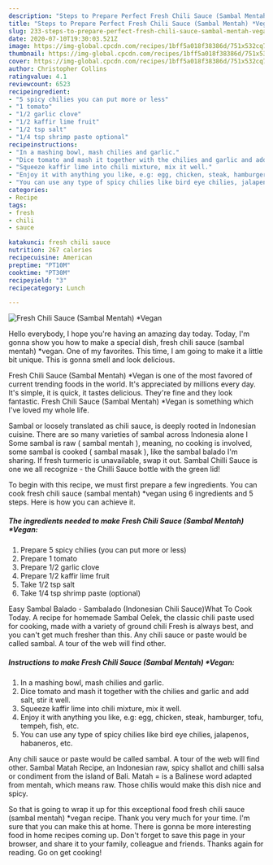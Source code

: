 ```yaml
---
description: "Steps to Prepare Perfect Fresh Chili Sauce (Sambal Mentah) *Vegan"
title: "Steps to Prepare Perfect Fresh Chili Sauce (Sambal Mentah) *Vegan"
slug: 233-steps-to-prepare-perfect-fresh-chili-sauce-sambal-mentah-vegan
date: 2020-07-10T19:30:03.521Z
image: https://img-global.cpcdn.com/recipes/1bff5a018f38386d/751x532cq70/fresh-chili-sauce-sambal-mentah-vegan-recipe-main-photo.jpg
thumbnail: https://img-global.cpcdn.com/recipes/1bff5a018f38386d/751x532cq70/fresh-chili-sauce-sambal-mentah-vegan-recipe-main-photo.jpg
cover: https://img-global.cpcdn.com/recipes/1bff5a018f38386d/751x532cq70/fresh-chili-sauce-sambal-mentah-vegan-recipe-main-photo.jpg
author: Christopher Collins
ratingvalue: 4.1
reviewcount: 6523
recipeingredient:
- "5 spicy chilies you can put more or less"
- "1 tomato"
- "1/2 garlic clove"
- "1/2 kaffir lime fruit"
- "1/2 tsp salt"
- "1/4 tsp shrimp paste optional"
recipeinstructions:
- "In a mashing bowl, mash chilies and garlic."
- "Dice tomato and mash it together with the chilies and garlic and add salt, stir it well."
- "Squeeze kaffir lime into chili mixture, mix it well."
- "Enjoy it with anything you like, e.g: egg, chicken, steak, hamburger, tofu, tempeh, fish, etc."
- "You can use any type of spicy chilies like bird eye chilies, jalapenos, habaneros, etc."
categories:
- Recipe
tags:
- fresh
- chili
- sauce

katakunci: fresh chili sauce 
nutrition: 267 calories
recipecuisine: American
preptime: "PT10M"
cooktime: "PT30M"
recipeyield: "3"
recipecategory: Lunch

---
```



![Fresh Chili Sauce (Sambal Mentah) *Vegan](https://img-global.cpcdn.com/recipes/1bff5a018f38386d/751x532cq70/fresh-chili-sauce-sambal-mentah-vegan-recipe-main-photo.jpg)

Hello everybody, I hope you're having an amazing day today. Today, I'm gonna show you how to make a special dish, fresh chili sauce (sambal mentah) *vegan. One of my favorites. This time, I am going to make it a little bit unique. This is gonna smell and look delicious.

Fresh Chili Sauce (Sambal Mentah) *Vegan is one of the most favored of current trending foods in the world. It's appreciated by millions every day. It's simple, it is quick, it tastes delicious. They're fine and they look fantastic. Fresh Chili Sauce (Sambal Mentah) *Vegan is something which I've loved my whole life.

Sambal or loosely translated as chili sauce, is deeply rooted in Indonesian cuisine. There are so many varieties of sambal across Indonesia alone I Some sambal is raw ( sambal mentah ), meaning, no cooking is involved, some sambal is cooked ( sambal masak ), like the sambal balado I&#39;m sharing. If fresh turmeric is unavailable, swap it out. Sambal Chilli Sauce is one we all recognize - the Chilli Sauce bottle with the green lid!


To begin with this recipe, we must first prepare a few ingredients. You can cook fresh chili sauce (sambal mentah) *vegan using 6 ingredients and 5 steps. Here is how you can achieve it.

<!--inarticleads1-->

##### The ingredients needed to make Fresh Chili Sauce (Sambal Mentah) *Vegan:

1. Prepare 5 spicy chilies (you can put more or less)
1. Prepare 1 tomato
1. Prepare 1/2 garlic clove
1. Prepare 1/2 kaffir lime fruit
1. Take 1/2 tsp salt
1. Take 1/4 tsp shrimp paste (optional)


Easy Sambal Balado - Sambalado (Indonesian Chili Sauce)What To Cook Today. A recipe for homemade Sambal Oelek, the classic chili paste used for cooking, made with a variety of ground chili Fresh is always best, and you can&#39;t get much fresher than this. Any chili sauce or paste would be called sambal. A tour of the web will find other. 

<!--inarticleads2-->

##### Instructions to make Fresh Chili Sauce (Sambal Mentah) *Vegan:

1. In a mashing bowl, mash chilies and garlic.
1. Dice tomato and mash it together with the chilies and garlic and add salt, stir it well.
1. Squeeze kaffir lime into chili mixture, mix it well.
1. Enjoy it with anything you like, e.g: egg, chicken, steak, hamburger, tofu, tempeh, fish, etc.
1. You can use any type of spicy chilies like bird eye chilies, jalapenos, habaneros, etc.


Any chili sauce or paste would be called sambal. A tour of the web will find other. Sambal Matah Recipe, an Indonesian raw, spicy shallot and chilli salsa or condiment from the island of Bali. Matah = is a Balinese word adapted from mentah, which means raw. Those chilis would make this dish nice and spicy. 

So that is going to wrap it up for this exceptional food fresh chili sauce (sambal mentah) *vegan recipe. Thank you very much for your time. I'm sure that you can make this at home. There is gonna be more interesting food in home recipes coming up. Don't forget to save this page in your browser, and share it to your family, colleague and friends. Thanks again for reading. Go on get cooking!
